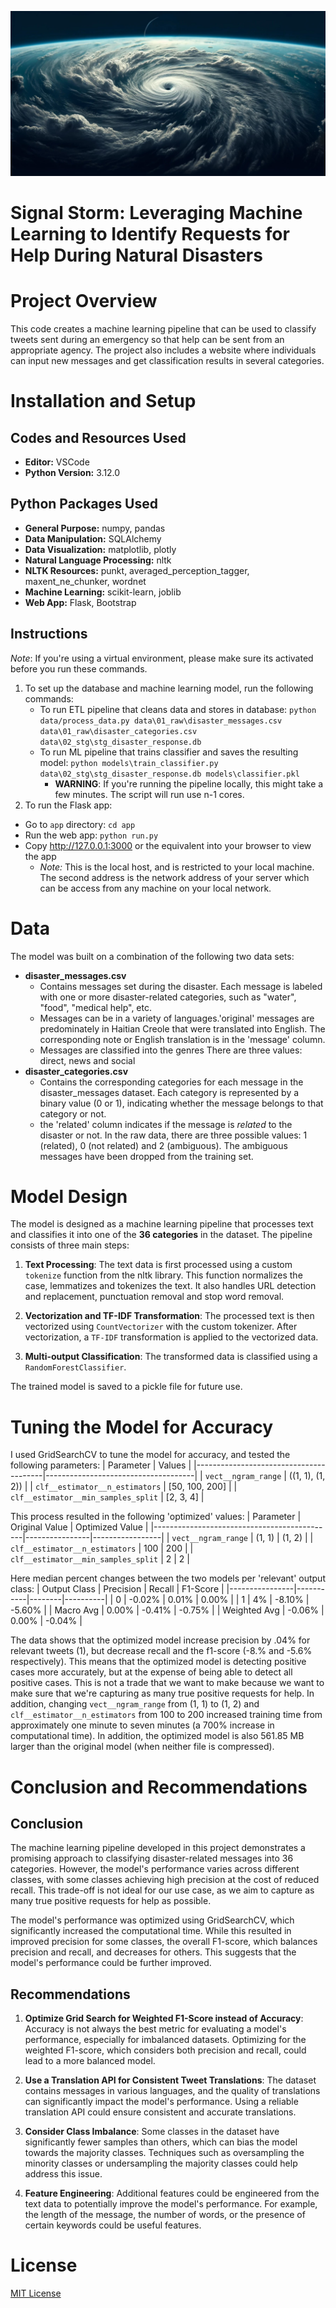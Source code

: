 ![Alt text](images/image.png)

# Signal Storm: Leveraging Machine Learning to Identify Requests for Help During Natural Disasters

# Project Overview
This code creates a machine learning pipeline that can be used to classify tweets sent during an emergency so that help can be sent from an appropriate agency. The project also includes a website where individuals can input new messages and get classification results in several categories. 

# Installation and Setup

## Codes and Resources Used
- **Editor:** VSCode
- **Python Version:** 3.12.0

## Python Packages Used
- **General Purpose:** numpy, pandas
- **Data Manipulation:** SQLAlchemy
- **Data Visualization:** matplotlib, plotly
- **Natural Language Processing:** nltk
- **NLTK Resources:** punkt, averaged_perception_tagger, maxent_ne_chunker, wordnet
- **Machine Learning:** scikit-learn, joblib
- **Web App:** Flask, Bootstrap

## Instructions
*_Note_*: If you're using a virtual environment, please make sure its activated before you run these commands. 
1. To set up the database and machine learning model, run the following commands:
    - To run ETL pipeline that cleans data and stores in database:
        `python data/process_data.py data\01_raw\disaster_messages.csv data\01_raw\disaster_categories.csv data\02_stg\stg_disaster_response.db`
    - To run ML pipeline that trains classifier and saves the resulting model:
        `python models\train_classifier.py data\02_stg\stg_disaster_response.db models\classifier.pkl`
        - **WARNING**: If you're running the pipeline locally, this might take a few minutes. The script will run use n-1 cores.
2. To run the Flask app:
  - Go to `app` directory: `cd app`
  - Run the web app: `python run.py`
  - Copy http://127.0.0.1:3000 or the equivalent into your browser to view the app
    - *_Note:_* This is the local host, and is restricted to your local machine. The second address is the network address of your server which can be access from any machine on your local network.

# Data
The model was built on a combination of the following two data sets:
- **disaster_messages.csv**
  - Contains messages set during the disaster. Each message is labeled with one or more disaster-related categories, such as "water", "food", "medical help", etc.
  - Messages can be in a variety of languages.'original' messages are predominately in Haitian Creole that were translated into English. The corresponding note or English translation is in the 'message' column.
  - Messages are classified into the genres There are three values: direct, news and social
- **disaster_categories.csv**
  - Contains the corresponding categories for each message in the disaster_messages dataset. Each category is represented by a binary value (0 or 1), indicating whether the message belongs to that category or not.
  - the 'related' column indicates if the message is _related_ to the disaster or not. In the raw data, there are three possible values: 1 (related), 0 (not related) and 2 (ambiguous). The ambiguous messages have been dropped from the training set.

# Model Design
The model is designed as a machine learning pipeline that processes text and classifies it into one of the **36 categories** in the dataset. The pipeline consists of three main steps:

1. **Text Processing**: The text data is first processed using a custom `tokenize` function from the nltk library. This function normalizes the case, lemmatizes and tokenizes the text. It also handles URL detection and replacement, punctuation removal and stop word removal.

2. **Vectorization and TF-IDF Transformation**: The processed text is then vectorized using `CountVectorizer` with the custom tokenizer. After vectorization, a `TF-IDF` transformation is applied to the vectorized data.

3. **Multi-output Classification**: The transformed data is classified using a `RandomForestClassifier`.

The trained model is saved to a pickle file for future use.

# Tuning the Model for Accuracy
I used GridSearchCV to tune the model for accuracy, and tested the following parameters:
| Parameter                              | Values                              |
|----------------------------------------|-------------------------------------|
| `vect__ngram_range`                    | ((1, 1), (1, 2))                    |
| `clf__estimator__n_estimators`         | [50, 100, 200]                      |
| `clf__estimator__min_samples_split`    | [2, 3, 4]                           |

This process resulted in the following 'optimized' values:
| Parameter                                   | Original Value | Optimized Value |
|---------------------------------------------|----------------|-----------------|
| `vect__ngram_range`                         | (1, 1)         | (1, 2)          |
| `clf__estimator__n_estimators`              | 100            | 200             |
| `clf__estimator__min_samples_split`         | 2              | 2               |

Here median percent changes between the two models per 'relevant' output class:
| Output Class   | Precision | Recall | F1-Score |
|----------------|-----------|--------|----------|
| 0              | -0.02%    | 0.01%  | 0.00%    |
| 1              | 4%        | -8.10% | -5.60%   |
| Macro Avg      | 0.00%     | -0.41% | -0.75%   |
| Weighted Avg   | -0.06%    | 0.00%  | -0.04%   |

The data shows that the optimized model increase precision by .04% for relevant tweets (1), but decrease recall and the f1-score (-8.% and -5.6% respectively). This means that the optimized model is detecting positive cases more accurately, but at the expense of being able to detect all positive cases. This is not a trade that we want to make because we want to make sure that we're capturing as many true positive requests for help. In addition, changing `vect__ngram_range` from (1, 1) to (1, 2) and `clf__estimator__n_estimators` from 100 to 200 increased training time from approximately one minute to seven minutes (a 700% increase in computational time). In addition, the optimized model is also 561.85 MB larger than the original model (when neither file is compressed).

# Conclusion and Recommendations

## Conclusion
The machine learning pipeline developed in this project demonstrates a promising approach to classifying disaster-related messages into 36 categories. However, the model's performance varies across different classes, with some classes achieving high precision at the cost of reduced recall. This trade-off is not ideal for our use case, as we aim to capture as many true positive requests for help as possible.

The model's performance was optimized using GridSearchCV, which significantly increased the computational time. While this resulted in improved precision for some classes, the overall F1-score, which balances precision and recall, and decreases for others. This suggests that the model's performance could be further improved.

## Recommendations
1. **Optimize Grid Search for Weighted F1-Score instead of Accuracy**: Accuracy is not always the best metric for evaluating a model's performance, especially for imbalanced datasets. Optimizing for the weighted F1-score, which considers both precision and recall, could lead to a more balanced model.

2. **Use a Translation API for Consistent Tweet Translations**: The dataset contains messages in various languages, and the quality of translations can significantly impact the model's performance. Using a reliable translation API could ensure consistent and accurate translations.

3. **Consider Class Imbalance**: Some classes in the dataset have significantly fewer samples than others, which can bias the model towards the majority classes. Techniques such as oversampling the minority classes or undersampling the majority classes could help address this issue.

4. **Feature Engineering**: Additional features could be engineered from the text data to potentially improve the model's performance. For example, the length of the message, the number of words, or the presence of certain keywords could be useful features.

# License
[MIT License](https://opensource.org/license/mit/)
